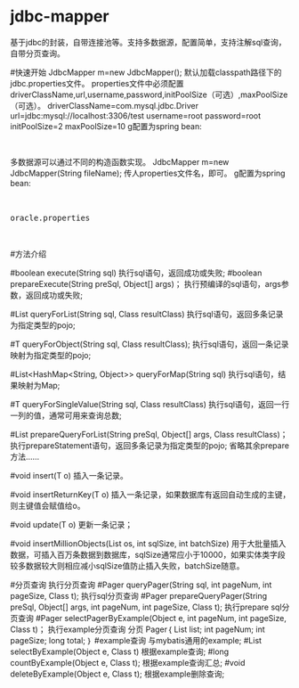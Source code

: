 # jdbc-mapper
基于jdbc的封装，自带连接池等。支持多数据源，配置简单，支持注解sql查询，自带分页查询。

#快速开始
JdbcMapper m=new JdbcMapper();
默认加载classpath路径下的jdbc.properties文件。
properties文件中必须配置driverClassName,url,username,password,initPoolSize（可选）,maxPoolSize（可选）。
driverClassName=com.mysql.jdbc.Driver
url=jdbc:mysql://localhost:3306/test
username=root
password=root
initPoolSize=2
maxPoolSize=10
g配置为spring bean:
<pre>
<bean id="jdbcMapper" class="com.di.jdbc.template.JdbcMapper"></bean>
</pre>
多数据源可以通过不同的构造函数实现。
JdbcMapper m=new JdbcMapper(String fileName);
传人properties文件名，即可。
g配置为spring bean:
<pre>
<bean id="oracle" class="com.di.jdbc.template.JdbcMapper">
<constructor-arg>
<value>oracle.properties</value>
</constructor-arg>
</bean>
</pre>
#方法介绍

#boolean execute(String sql)
执行sql语句，返回成功或失败;
#boolean prepareExecute(String preSql, Object[] args)；
执行预编译的sql语句，args参数，返回成功或失败;

#List<T> queryForList(String sql, Class<T> resultClass)
执行sql语句，返回多条记录为指定类型的pojo;

#T queryForObject(String sql, Class<T> resultClass);
执行sql语句，返回一条记录映射为指定类型的pojo;

#List<HashMap<String, Object>> queryForMap(String sql)
执行sql语句，结果映射为Map;

#T queryForSingleValue(String sql, Class<T> resultClass)
执行sql语句，返回一行一列的值，通常可用来查询总数;

#List<T> prepareQueryForList(String preSql, Object[] args, Class<T> resultClass)；
执行prepareStatement语句，返回多条记录为指定类型的pojo;
省略其余prepare方法……

#void insert(T o)
插入一条记录。

#void insertReturnKey(T o)
插入一条记录，如果数据库有返回自动生成的主键，则主键值会赋值给o。

#void update(T o)
更新一条记录；

#void insertMillionObjects(List<T> os, int sqlSize, int batchSize)
用于大批量插入数据，可插入百万条数据到数据库，sqlSize通常应小于10000，如果实体类字段较多数据较大则相应减小sqlSize值防止插入失败，batchSize随意。

#分页查询
执行分页查询
#Pager<T> queryPager(String sql, int pageNum, int pageSize, Class<T> t);
执行sql分页查询
#Pager<T> prepareQueryPager(String preSql, Object[] args, int pageNum, int pageSize, Class<T> t);
执行prepare sql分页查询
#Pager<T> selectPagerByExample(Object e, int pageNum, int pageSize, Class<T> t)；
执行example分页查询
分页
Pager｛
	List<T> list;
	int pageNum;
	int pageSize;
	long total;
｝
#example查询
与mybatis通用的example;
#List<T> selectByExample(Object e, Class<T> t)
根据example查询;
#long countByExample(Object e, Class<T> t);
根据example查询汇总;
#void deleteByExample(Object e, Class<T> t);
根据example删除查询;
